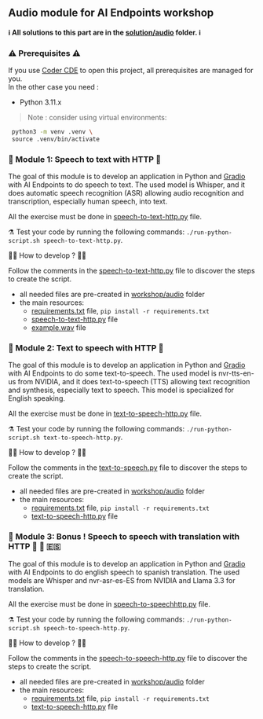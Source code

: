 ## Audio module for AI Endpoints workshop

**ℹ️ All solutions to this part are in the [solution/audio](../../solutions/audio/) folder. ℹ️**

### ⚠️ Prerequisites ⚠️

If you use [Coder CDE](https://coder.com/) to open this project, all prerequisites are managed for you.  
In the other case you need : 
 - Python 3.11.x

>Note : consider using virtual environments: 
```bash
 python3 -m venv .venv \
 source .venv/bin/activate
```

### 🤖 Module 1: Speech to text with HTTP 💬

The goal of this module is to develop an application in Python and [Gradio](https://www.gradio.app/) with AI Endpoints to do speech to text.
The used model is Whisper, and it does automatic speech recognition (ASR) allowing audio recognition and transcription, especially human speech, into text.  

All the exercise must be done in [speech-to-text-http.py](./speech-to-text-http.py) file.

⚗️ Test your code by running the following commands: `./run-python-script.sh speech-to-text-http.py`.

👩‍💻 How to develop ? 🧑‍💻

Follow the comments in the [speech-to-text-http.py](./speech-to-text-http.py) file to discover the steps to create the script.

 - all needed files are pre-created in [workshop/audio](.) folder
 - the main resources:
    - [requirements.txt](./requirements.txt) file, `pip install -r requirements.txt`
    - [speech-to-text-http.py](./speech-to-text-http.py) file
    - [example.wav](./example.wav) file

### 🤖 Module 2: Text to speech with HTTP 💬

The goal of this module is to develop an application in Python and [Gradio](https://www.gradio.app/) with AI Endpoints to do some text-to-speech.
The used model is nvr-tts-en-us from NVIDIA, and it does text-to-speech (TTS) allowing text recognition and synthesis, especially text to speech.
This model is specialized for English speaking.

All the exercise must be done in [text-to-speech-http.py](./text-to-speech-http.py) file.

⚗️ Test your code by running the following commands: `./run-python-script.sh text-to-speech-http.py`.

👩‍💻 How to develop ? 🧑‍💻

Follow the comments in the [text-to-speech.py](./text-to-speech-http.py) file to discover the steps to create the script.

 - all needed files are pre-created in [workshop/audio](.) folder
 - the main resources:
    - [requirements.txt](./requirements.txt) file, `pip install -r requirements.txt`
    - [text-to-speech-http.py](./text-to-speech-http.py) file

### 🤖 Module 3: Bonus ! Speech to speech with translation with HTTP 💬 🏴󠁧󠁢󠁥󠁮󠁧󠁿 🇪🇸

The goal of this module is to develop an application in Python and [Gradio](https://www.gradio.app/) with AI Endpoints to do english speech to spanish translation.
The used models are Whisper and nvr-asr-es-ES from NVIDIA and Llama 3.3 for translation.

All the exercise must be done in [speech-to-speechhttp.py](./speech-to-speech-http.py) file.

⚗️ Test your code by running the following commands: `./run-python-script.sh speech-to-speech-http.py`.

👩‍💻 How to develop ? 🧑‍💻

Follow the comments in the [speech-to-speech-http.py](./speech-to-speech-http.py) file to discover the steps to create the script.

 - all needed files are pre-created in [workshop/audio](.) folder
 - the main resources:
    - [requirements.txt](./requirements.txt) file, `pip install -r requirements.txt`
    - [text-to-speech-http.py](./speech-to-speech-http.py) file

